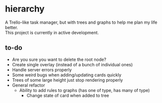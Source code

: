 # hierarchy

A Trello-like task manager, but with trees and graphs to help me plan my life better.  
This project is currently in active development.

## to-do

- Are you sure you want to delete the root node?
- Create single overlay (instead of a bunch of individual ones)
- Handle server errors properly
- Some weird bugs when adding/updating cards quickly
- Trees of some large height just stop rendering properly
- General refactor
  - Ability to add rules to graphs (has one of type, has many of type)
    - Change state of card when added to tree
